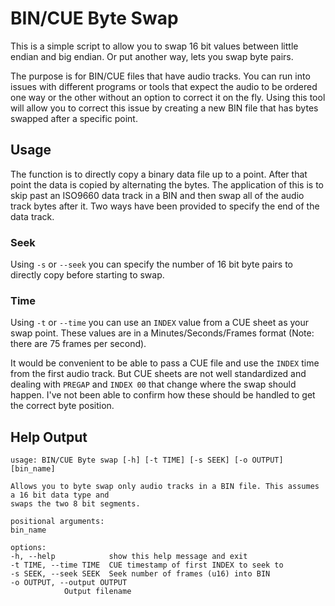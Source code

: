 # BIN/CUE Byte Swap

This is a simple script to allow you to swap 16 bit values between little endian and big endian. Or put another way, lets you swap byte pairs.

The purpose is for BIN/CUE files that have audio tracks. You can run into issues with different programs or tools that expect the audio to be ordered one way or the other without an option to correct it on the fly. Using this tool will allow you to correct this issue by creating a new  BIN file that has bytes swapped after a specific point.

## Usage

The function is to directly copy a binary data file up to a point. After that point the data is copied by alternating the bytes. The application of this is to skip past an ISO9660 data track in a BIN and then swap all of the audio track bytes after it. Two ways have been provided to specify the end of the data track.

### Seek
Using `-s` or `--seek` you can specify the number of 16 bit byte pairs to directly copy before starting to swap.

### Time
Using `-t` or `--time` you can use an `INDEX` value from a CUE sheet as your swap point. These values are in a Minutes/Seconds/Frames format (Note: there are 75 frames per second).

It would be convenient to be able to pass a CUE file and use the `INDEX` time from the first audio track. But CUE sheets are not well standardized and dealing with `PREGAP` and `INDEX 00` that change where the swap should happen. I've not been able to confirm how these should be handled to get the correct byte position.

## Help Output

	usage: BIN/CUE Byte swap [-h] [-t TIME] [-s SEEK] [-o OUTPUT] [bin_name]

	Allows you to byte swap only audio tracks in a BIN file. This assumes a 16 bit data type and
	swaps the two 8 bit segments.

	positional arguments:
	bin_name

	options:
	-h, --help            show this help message and exit
	-t TIME, --time TIME  CUE timestamp of first INDEX to seek to
	-s SEEK, --seek SEEK  Seek number of frames (u16) into BIN
	-o OUTPUT, --output OUTPUT
				Output filename

